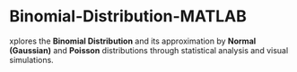 # Binomial-Distribution-MATLAB
xplores the **Binomial Distribution** and its approximation by **Normal (Gaussian)** and **Poisson** distributions through statistical analysis and visual simulations.

